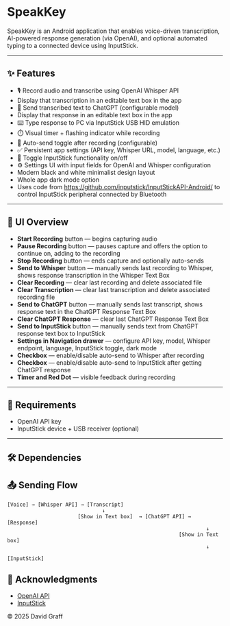 # SpeakKey

SpeakKey is an Android application that enables voice-driven transcription, AI-powered response generation (via OpenAI), and optional automated typing to a connected device using InputStick.

---

## ✨ Features

- 🎙️ Record audio and transcribe using OpenAI Whisper API
- Display that transcription in an editable text box in the app
- 🤖 Send transcribed text to ChatGPT (configurable model)
- Display that response in an editable text box in the app
- ⌨️ Type response to PC via InputStick USB HID emulation
- ⏱️ Visual timer + flashing indicator while recording
- 📨 Auto-send toggle after recording (configurable)
- ✅ Persistent app settings (API key, Whisper URL, model, language, etc.)
- 🔘 Toggle InputStick functionality on/off
- ⚙️ Settings UI with input fields for OpenAI and Whisper configuration
- Modern black and white minimalist design layout
- Whole app dark mode option
- Uses code from https://github.com/inputstick/InputStickAPI-Android/ to control InputStick peripheral connected by Bluetooth

---

## 📸 UI Overview

- **Start Recording** button — begins capturing audio
- **Pause Recording** button — pauses capture and offers the option to continue on, adding to the recording
- **Stop Recording** button — ends capture and optionally auto-sends
- **Send to Whisper** button — manually sends last recording to Whisper, shows response transcription in the Whisper Text Box
- **Clear Recording** — clear last recording and delete associated file
- **Clear Transcription** — clear last transcription and delete associated recording file
- **Send to ChatGPT** button — manually sends last transcript, shows response text in the ChatGPT Response Text Box
- **Clear ChatGPT Response** — clear last ChatGPT Response Text Box
- **Send to InputStick** button — manually sends text from ChatGPT response text box to InputStick
- **Settings in Navigation drawer** — configure API key, model, Whisper endpoint, language, InputStick toggle, dark mode
- **Checkbox** — enable/disable auto-send to Whisper after recording
- **Checkbox** — enable/disable auto-send to InputStick after getting ChatGPT response
- **Timer and Red Dot** — visible feedback during recording

---


## 🧪 Requirements

- OpenAI API key
- InputStick device + USB receiver (optional)

---



## 🛠️ Dependencies


## 📤 Sending Flow

```plaintext
[Voice] → [Whisper API] → [Transcript] 
                               ↓                                                                   
                       [Show in Text box]  → [ChatGPT API] → [Response]
                                                                 ↓
                                                        [Show in Text box]                 
                                                                 ↓
                                                           [InputStick]
```


## 🤝 Acknowledgments

- [OpenAI API](https://platform.openai.com/)
- [InputStick](https://www.inputstick.com/)


 © 2025 David Graff

